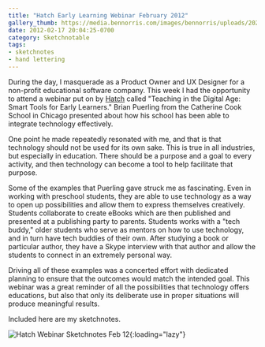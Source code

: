 ```yaml
---
title: "Hatch Early Learning Webinar February 2012"
gallery_thumb: https://media.bennorris.com/images/bennorris/uploads/2021/d4b28438d5.png
date: 2012-02-17 20:04:25-0700
category: Sketchnotable
tags:
- sketchnotes
- hand lettering
---
```


During the day, I masquerade as a Product Owner and UX Designer for a non-profit educational software company. This week I had the opportunity to attend a webinar put on by <a href="http://www.hatchearlychildhood.com/" title="Hatch Early Learning" target="_blank">Hatch</a> called "Teaching in the Digital Age: Smart Tools for Early Learners." Brian Puerling from the Catherine Cook School in Chicago presented about how his school has been able to integrate technology effectively.

One point he made repeatedly resonated with me, and that is that technology should not be used for its own sake. This is true in all industries, but especially in education. There should be a purpose and a goal to every activity, and then technology can become a tool to help facilitate that purpose.

Some of the examples that Puerling gave struck me as fascinating. Even in working with preschool students, they are able to use technology as a way to open up possibilities and allow them to express themselves creatively. Students collaborate to create eBooks which are then published and presented at a publishing party to parents. Students works with a "tech buddy," older students who serve as mentors on how to use technology, and in turn have tech buddies of their own. After studying a book or particular author, they have a Skype interview with that author and allow the students to connect in an extremely personal way.

Driving all of these examples was a concerted effort with dedicated planning to ensure that the outcomes would match the intended goal. This webinar was a great reminder of all the possibilities that technology offers educations, but also that only its deliberate use in proper situations will produce meaningful results.

Included here are my sketchnotes.

![Hatch Webinar Sketchnotes Feb 12](https://media.bennorris.com/images/bennorris/uploads/2021/d4b28438d5.png){:loading="lazy"}
